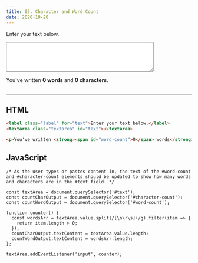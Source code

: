 ```yaml
---
title: 05. Character and Word Count
date: 2020-10-20
---
```


<div class="output-container">

  <style type="text/css">
    .label {
    display: block;
    width: 100%;
    margin-bottom: 6px;
    }

    .textarea {
      min-width: 400px;
      min-height: 80px;
    }

     .textarea:focus {
      outline: none;
      box-shadow: 0 0 3px 1px #8e45ff;
    }
  </style>

  <label class="label" for="text">Enter your text below.</label>
  <textarea class="textarea" id="text"></textarea>

  <p>You've written <strong><span id="word-count">0</span> words</strong> and <strong><span id="character-count">0</span> characters</strong>.</p>

  <script>
    const textArea = document.querySelector('#text');
    const countCharOutput = document.querySelector('#character-count');
    const countWordOutput = document.querySelector('#word-count');

    function counter() {
      const wordsArr = textArea.value.split(/[\n\r\s]+/g).filter(item => {
        return item.length > 0;
      });
      countCharOutput.textContent = textArea.value.length;
      countWordOutput.textContent = wordsArr.length;
    };

    textArea.addEventListener('input', counter);
  </script>

</div>

<div class="html-container" style="border-top: .5px solid grey; margin-top: 30px;">

## HTML

```HTML
<label class="label" for="text">Enter your text below.</label>
<textarea class="textarea" id="text"></textarea>

<p>You've written <strong><span id="word-count">0</span> words</strong> and <strong><span id="character-count">0</span> characters</strong>.</p>
```

</div>
<div class="js-container">

## JavaScript

```JS
/* As the user types or pastes content in, the text of the #word-count
and #character-count elements should be updated to show how many words
and characters are in the #text field. */

const textArea = document.querySelector('#text');
const countCharOutput = document.querySelector('#character-count');
const countWordOutput = document.querySelector('#word-count');

function counter() {
  const wordsArr = textArea.value.split(/[\n\r\s]+/g).filter(item => {
    return item.length > 0;
  });
  countCharOutput.textContent = textArea.value.length;
  countWordOutput.textContent = wordsArr.length;
};

textArea.addEventListener('input', counter);
```

</dvi>
